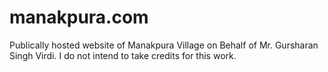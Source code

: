 # manakpura.com

Publically hosted website of Manakpura Village on Behalf of Mr. Gursharan Singh Virdi. I do not intend to take credits for this work.
